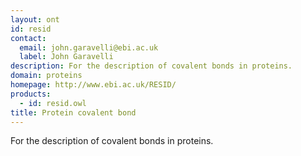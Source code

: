 ```yaml
---
layout: ont
id: resid
contact: 
  email: john.garavelli@ebi.ac.uk
  label: John Garavelli
description: For the description of covalent bonds in proteins.
domain: proteins
homepage: http://www.ebi.ac.uk/RESID/
products: 
  - id: resid.owl
title: Protein covalent bond
---
```


For the description of covalent bonds in proteins.